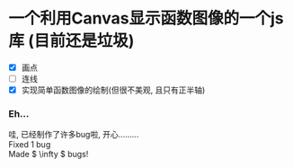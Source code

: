 # 一个利用Canvas显示函数图像的一个js库 (目前还是垃圾)

- [x] 画点
- [ ] 连线
- [x] 实现简单函数图像的绘制(但很不美观, 且只有正半轴)

### Eh...
哇, 已经制作了许多bug啦, 开心.........  
Fixed 1 bug  
Made $ \infty $ bugs!
